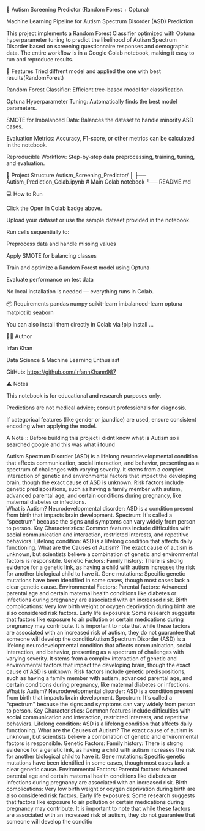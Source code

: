 🧠 Autism Screening Predictor (Random Forest + Optuna)

Machine Learning Pipeline for Autism Spectrum Disorder (ASD) Prediction

This project implements a Random Forest Classifier optimized with Optuna hyperparameter tuning to predict the likelihood of Autism Spectrum Disorder based on screening questionnaire responses and demographic data. The entire workflow is in a Google Colab notebook, making it easy to run and reproduce results.

🚀 Features
Tried diffrent model and applied the one with best results(RandomForest)

Random Forest Classifier: Efficient tree-based model for classification.

Optuna Hyperparameter Tuning: Automatically finds the best model parameters.

SMOTE for Imbalanced Data: Balances the dataset to handle minority ASD cases.

Evaluation Metrics: Accuracy, F1-score, or other metrics can be calculated in the notebook.

Reproducible Workflow: Step-by-step data preprocessing, training, tuning, and evaluation.

📂 Project Structure
Autism_Screening_Predictor/
│
├── Autism_Prediction_Colab.ipynb   # Main Colab notebook
└── README.md

💻 How to Run

Click the Open in Colab badge above.

Upload your dataset or use the sample dataset provided in the notebook.

Run cells sequentially to:

Preprocess data and handle missing values

Apply SMOTE for balancing classes

Train and optimize a Random Forest model using Optuna

Evaluate performance on test data

No local installation is needed — everything runs in Colab.

📦 Requirements
pandas
numpy
scikit-learn
imbalanced-learn
optuna
matplotlib
seaborn


You can also install them directly in Colab via !pip install ...

👨‍💻 Author

Irfan Khan

Data Science & Machine Learning Enthusiast

GitHub: https://github.com/IrfannKhann987

⚠️ Notes

This notebook is for educational and research purposes only.

Predictions are not medical advice; consult professionals for diagnosis.

If categorical features (like gender or jaundice) are used, ensure consistent encoding when applying the model.

A Note :: Before building this project i didnt know what is Autism so i searched google and this was what i found

Autism Spectrum Disorder (ASD) is a lifelong neurodevelopmental condition that affects communication, social interaction, and behavior, presenting as a spectrum of challenges with varying severity. It stems from a complex interaction of genetic and environmental factors that impact the developing brain, though the exact cause of ASD is unknown. Risk factors include genetic predispositions, such as having a family member with autism, advanced parental age, and certain conditions during pregnancy, like maternal diabetes or infections.  
What is Autism?
Neurodevelopmental disorder: ASD is a condition present from birth that impacts brain development. 
Spectrum: It's called a "spectrum" because the signs and symptoms can vary widely from person to person. 
Key Characteristics: Common features include difficulties with social communication and interaction, restricted interests, and repetitive behaviors. 
Lifelong condition: ASD is a lifelong condition that affects daily functioning. 
What are the Causes of Autism?
The exact cause of autism is unknown, but scientists believe a combination of genetic and environmental factors is responsible. 
Genetic Factors:
Family history: There is strong evidence for a genetic link, as having a child with autism increases the risk for another biological child to have it. 
Gene mutations: Specific genetic mutations have been identified in some cases, though most cases lack a clear genetic cause. 
Environmental Factors:
Parental factors: Advanced parental age and certain maternal health conditions like diabetes or infections during pregnancy are associated with an increased risk. 
Birth complications: Very low birth weight or oxygen deprivation during birth are also considered risk factors. 
Early life exposures: Some research suggests that factors like exposure to air pollution or certain medications during pregnancy may contribute. 
It is important to note that while these factors are associated with an increased risk of autism, they do not guarantee that someone will develop the conditioAutism Spectrum Disorder (ASD) is a lifelong neurodevelopmental condition that affects communication, social interaction, and behavior, presenting as a spectrum of challenges with varying severity. It stems from a complex interaction of genetic and environmental factors that impact the developing brain, though the exact cause of ASD is unknown. Risk factors include genetic predispositions, such as having a family member with autism, advanced parental age, and certain conditions during pregnancy, like maternal diabetes or infections.  
What is Autism?
Neurodevelopmental disorder: ASD is a condition present from birth that impacts brain development. 
Spectrum: It's called a "spectrum" because the signs and symptoms can vary widely from person to person. 
Key Characteristics: Common features include difficulties with social communication and interaction, restricted interests, and repetitive behaviors. 
Lifelong condition: ASD is a lifelong condition that affects daily functioning. 
What are the Causes of Autism?
The exact cause of autism is unknown, but scientists believe a combination of genetic and environmental factors is responsible. 
Genetic Factors:
Family history: There is strong evidence for a genetic link, as having a child with autism increases the risk for another biological child to have it. 
Gene mutations: Specific genetic mutations have been identified in some cases, though most cases lack a clear genetic cause. 
Environmental Factors:
Parental factors: Advanced parental age and certain maternal health conditions like diabetes or infections during pregnancy are associated with an increased risk. 
Birth complications: Very low birth weight or oxygen deprivation during birth are also considered risk factors. 
Early life exposures: Some research suggests that factors like exposure to air pollution or certain medications during pregnancy may contribute. 
It is important to note that while these factors are associated with an increased risk of autism, they do not guarantee that someone will develop the conditio

